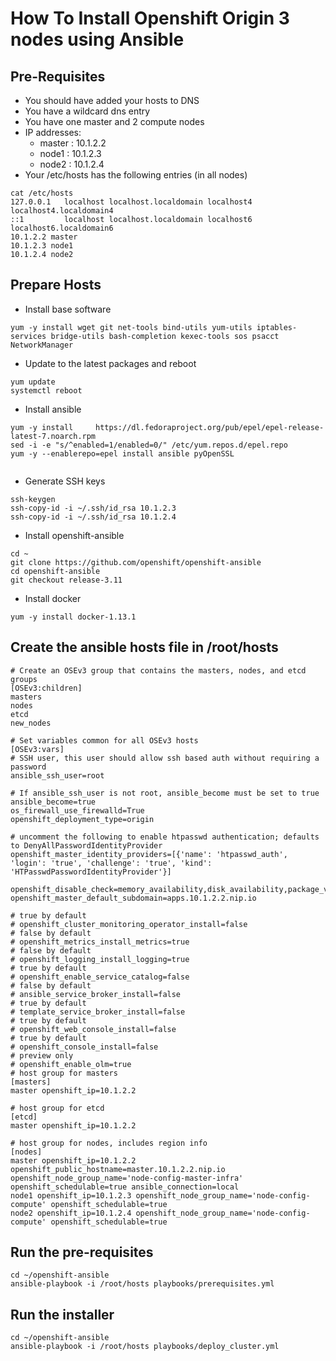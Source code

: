 # How To Install Openshift Origin 3 nodes using Ansible
## Pre-Requisites
- You should have added your hosts to DNS
- You have a wildcard dns entry
- You have one master and 2 compute nodes
- IP addresses:
  - master : 10.1.2.2
  - node1  : 10.1.2.3
  - node2  : 10.1.2.4
- Your /etc/hosts has the following entries (in all nodes)

```
cat /etc/hosts
127.0.0.1   localhost localhost.localdomain localhost4 localhost4.localdomain4
::1         localhost localhost.localdomain localhost6 localhost6.localdomain6
10.1.2.2 master
10.1.2.3 node1
10.1.2.4 node2

```

## Prepare Hosts
- Install base software

```
yum -y install wget git net-tools bind-utils yum-utils iptables-services bridge-utils bash-completion kexec-tools sos psacct NetworkManager
```

- Update to the latest packages and reboot

```
yum update
systemctl reboot
```
- Install ansible

```
yum -y install     https://dl.fedoraproject.org/pub/epel/epel-release-latest-7.noarch.rpm
sed -i -e "s/^enabled=1/enabled=0/" /etc/yum.repos.d/epel.repo
yum -y --enablerepo=epel install ansible pyOpenSSL
   
```
- Generate SSH keys

```
ssh-keygen 
ssh-copy-id -i ~/.ssh/id_rsa 10.1.2.3
ssh-copy-id -i ~/.ssh/id_rsa 10.1.2.4
```

- Install openshift-ansible

```
cd ~
git clone https://github.com/openshift/openshift-ansible
cd openshift-ansible
git checkout release-3.11
```

- Install docker

```
yum -y install docker-1.13.1
```
## Create the ansible hosts file in /root/hosts

```
# Create an OSEv3 group that contains the masters, nodes, and etcd groups
[OSEv3:children]
masters
nodes
etcd
new_nodes

# Set variables common for all OSEv3 hosts
[OSEv3:vars]
# SSH user, this user should allow ssh based auth without requiring a password
ansible_ssh_user=root

# If ansible_ssh_user is not root, ansible_become must be set to true
ansible_become=true
os_firewall_use_firewalld=True
openshift_deployment_type=origin

# uncomment the following to enable htpasswd authentication; defaults to DenyAllPasswordIdentityProvider
openshift_master_identity_providers=[{'name': 'htpasswd_auth', 'login': 'true', 'challenge': 'true', 'kind': 'HTPasswdPasswordIdentityProvider'}]

openshift_disable_check=memory_availability,disk_availability,package_version,docker_image_availability,package_availability,package_update,docker_storage
openshift_master_default_subdomain=apps.10.1.2.2.nip.io

# true by default
# openshift_cluster_monitoring_operator_install=false
# false by default
# openshift_metrics_install_metrics=true
# false by default
# openshift_logging_install_logging=true
# true by default
# openshift_enable_service_catalog=false
# false by default
# ansible_service_broker_install=false
# true by default
# template_service_broker_install=false
# true by default
# openshift_web_console_install=false
# true by default
# openshift_console_install=false
# preview only
# openshift_enable_olm=true
# host group for masters
[masters]
master openshift_ip=10.1.2.2

# host group for etcd
[etcd]
master openshift_ip=10.1.2.2

# host group for nodes, includes region info
[nodes]
master openshift_ip=10.1.2.2 openshift_public_hostname=master.10.1.2.2.nip.io openshift_node_group_name='node-config-master-infra' openshift_schedulable=true ansible_connection=local
node1 openshift_ip=10.1.2.3 openshift_node_group_name='node-config-compute' openshift_schedulable=true 
node2 openshift_ip=10.1.2.4 openshift_node_group_name='node-config-compute' openshift_schedulable=true
```
## Run the pre-requisites

```
cd ~/openshift-ansible
ansible-playbook -i /root/hosts playbooks/prerequisites.yml
```

## Run the installer

```
cd ~/openshift-ansible
ansible-playbook -i /root/hosts playbooks/deploy_cluster.yml
```
